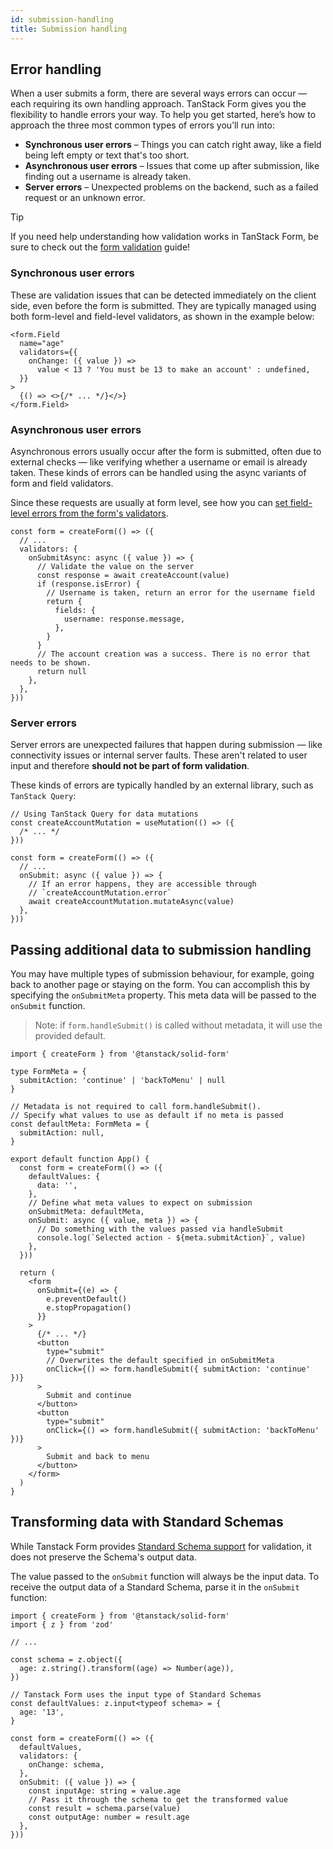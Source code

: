 ```yaml
---
id: submission-handling
title: Submission handling
---
```


## Error handling

When a user submits a form, there are several ways errors can occur — each requiring its own handling approach. TanStack Form gives you the flexibility to handle errors your way. To help you get started, here’s how to approach the three most common types of errors you’ll run into:

- **Synchronous user errors** – Things you can catch right away, like a field being left empty or text that's too short.
- **Asynchronous user errors** – Issues that come up after submission, like finding out a username is already taken.
- **Server errors** – Unexpected problems on the backend, such as a failed request or an unknown error.

> [!TIP]
> If you need help understanding how validation works in TanStack Form, be sure to check out the [form validation](../validation.md) guide!

### Synchronous user errors

These are validation issues that can be detected immediately on the client side, even before the form is submitted. They are typically managed using both form-level and field-level validators, as shown in the example below:

```tsx
<form.Field
  name="age"
  validators={{
    onChange: ({ value }) =>
      value < 13 ? 'You must be 13 to make an account' : undefined,
  }}
>
  {() => <>{/* ... */}</>}
</form.Field>
```

### Asynchronous user errors

Asynchronous errors usually occur after the form is submitted, often due to external checks — like verifying whether a username or email is already taken. These kinds of errors can be handled using the async variants of form and field validators.

Since these requests are usually at form level, see how you can [set field-level errors from the form's validators](../validation.md).

```tsx
const form = createForm(() => ({
  // ...
  validators: {
    onSubmitAsync: async ({ value }) => {
      // Validate the value on the server
      const response = await createAccount(value)
      if (response.isError) {
        // Username is taken, return an error for the username field
        return {
          fields: {
            username: response.message,
          },
        }
      }
      // The account creation was a success. There is no error that needs to be shown.
      return null
    },
  },
}))
```

### Server errors

Server errors are unexpected failures that happen during submission — like connectivity issues or internal server faults. These aren't related to user input and therefore **should not be part of form validation**.

These kinds of errors are typically handled by an external library, such as `TanStack Query`:

```tsx
// Using TanStack Query for data mutations
const createAccountMutation = useMutation(() => ({
  /* ... */
}))

const form = createForm(() => ({
  // ...
  onSubmit: async ({ value }) => {
    // If an error happens, they are accessible through
    // `createAccountMutation.error`
    await createAccountMutation.mutateAsync(value)
  },
}))
```

## Passing additional data to submission handling

You may have multiple types of submission behaviour, for example, going back to another page or staying on the form.
You can accomplish this by specifying the `onSubmitMeta` property. This meta data will be passed to the `onSubmit` function.

> Note: if `form.handleSubmit()` is called without metadata, it will use the provided default.

```tsx
import { createForm } from '@tanstack/solid-form'

type FormMeta = {
  submitAction: 'continue' | 'backToMenu' | null
}

// Metadata is not required to call form.handleSubmit().
// Specify what values to use as default if no meta is passed
const defaultMeta: FormMeta = {
  submitAction: null,
}

export default function App() {
  const form = createForm(() => ({
    defaultValues: {
      data: '',
    },
    // Define what meta values to expect on submission
    onSubmitMeta: defaultMeta,
    onSubmit: async ({ value, meta }) => {
      // Do something with the values passed via handleSubmit
      console.log(`Selected action - ${meta.submitAction}`, value)
    },
  }))

  return (
    <form
      onSubmit={(e) => {
        e.preventDefault()
        e.stopPropagation()
      }}
    >
      {/* ... */}
      <button
        type="submit"
        // Overwrites the default specified in onSubmitMeta
        onClick={() => form.handleSubmit({ submitAction: 'continue' })}
      >
        Submit and continue
      </button>
      <button
        type="submit"
        onClick={() => form.handleSubmit({ submitAction: 'backToMenu' })}
      >
        Submit and back to menu
      </button>
    </form>
  )
}
```

## Transforming data with Standard Schemas

While Tanstack Form provides [Standard Schema support](../validation.md) for validation, it does not preserve the Schema's output data.

The value passed to the `onSubmit` function will always be the input data. To receive the output data of a Standard Schema, parse it in the `onSubmit` function:

```tsx
import { createForm } from '@tanstack/solid-form'
import { z } from 'zod'

// ...

const schema = z.object({
  age: z.string().transform((age) => Number(age)),
})

// Tanstack Form uses the input type of Standard Schemas
const defaultValues: z.input<typeof schema> = {
  age: '13',
}

const form = createForm(() => ({
  defaultValues,
  validators: {
    onChange: schema,
  },
  onSubmit: ({ value }) => {
    const inputAge: string = value.age
    // Pass it through the schema to get the transformed value
    const result = schema.parse(value)
    const outputAge: number = result.age
  },
}))
```
